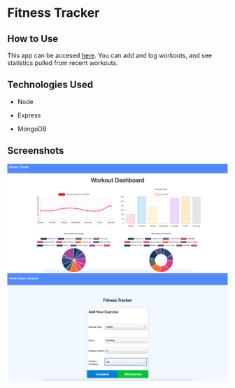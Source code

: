 # Fitness Tracker

## How to Use

This app can be accesed [here](https://workout-tracker-5864.herokuapp.com/).  You can add and log workouts, and see statistics pulled from recent workouts.

## Technologies Used

- Node

- Express

- MongoDB

## Screenshots

![Stats page screencap](./public/screenshots/screenshot1.png)
![Edit page screencap](./public/screenshots/screenshot2.png)